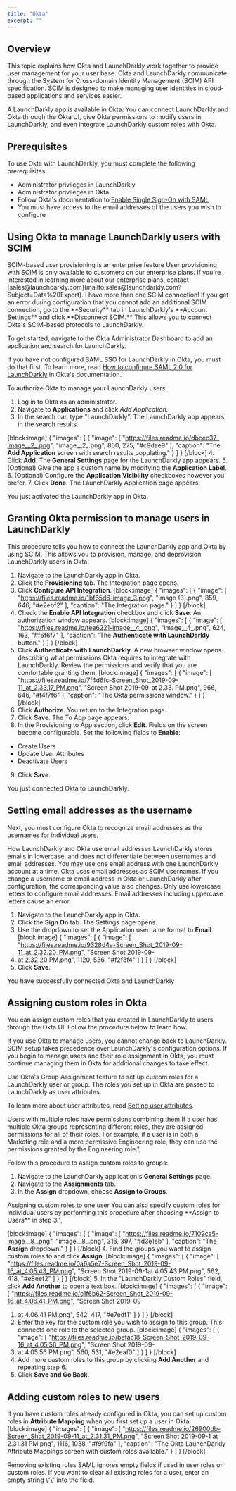 ```yaml
---
title: "Okta"
excerpt: ""
---
```

## Overview

This topic explains how Okta and LaunchDarkly work together to provide user management for your user base. Okta and LaunchDarkly communicate through the System for Cross-domain Identity Management (SCIM) API specification. SCIM is designed to make managing user identities in cloud-based applications and services easier.

A LaunchDarkly app is available in Okta. You can connect LaunchDarkly and Okta through the Okta UI, give Okta permissions to modify users in LaunchDarkly, and even integrate LaunchDarkly custom roles with Okta.

## Prerequisites

To use Okta with LaunchDarkly, you must complete the following prerequisites:

* Administrator privileges in LaunchDarkly
* Administrator privileges in Okta
* Follow Okta's documentation to [Enable Single Sign-On with SAML](
https://saml-doc.okta.com/SAML_Docs/How-to-Configure-SAML-2.0-for-LaunchDarkly.html)
* You must have access to the email addresses of the users you wish to configure

## Using Okta to manage LaunchDarkly users with SCIM

<Callout intent="info">
  <CalloutTitle>SCIM-based user provisioning is an enterprise feature</CalloutTitle>
   <CalloutDescription>User provisioning with SCIM is only available to customers on our enterprise plans. If you're interested in learning more about our enterprise plans, contact [sales@launchdarkly.com](mailto:sales@launchdarkly.com?Subject=Data%20Export).</CalloutDescription>
</Callout>

<Callout intent="alert">
  <CalloutTitle>I have more than one SCIM connection!</CalloutTitle>
   <CalloutDescription>If you get an error during configuration that you cannot add an additional SCIM connection, go to the **Security** tab in LaunchDarkly's **Account Settings** and click **Disconnect SCIM.** 
This allows you to connect Okta's SCIM-based protocols to LaunchDarkly.</CalloutDescription>
</Callout>

To get started, navigate to the Okta Administrator Dashboard to add an application and search for LaunchDarkly.

If you have not configured SAML SSO for LaunchDarkly in Okta, you must do that first. To learn more, read [How to configure SAML 2.0 for LaunchDarkly](https://saml-doc.okta.com/SAML_Docs/How-to-Configure-SAML-2.0-for-LaunchDarkly.html) in Okta's documentation.

To authorize Okta to manage your LaunchDarkly users:

1. Log in to Okta as an administrator. 
2. Navigate to **Applications** and click **Add Application*.*
3. In the search bar, type "LaunchDarkly". The LaunchDarkly app appears in the search results.

[block:image]
{
  "images": [
    {
      "image": [
        "https://files.readme.io/dbcec37-image__2_.png",
        "image__2_.png",
        860,
        275,
        "#c9dae9"
      ],
      "caption": "The **Add Application** screen with search results populating."
    }
  ]
}
[/block]
4. Click **Add**. The **General Settings** page for the LaunchDarkly app appears.
5. (Optional) Give the app a custom name by modifying the **Application Label**.
6. (Optional) Configure the **Application Visibility** checkboxes however you prefer.
7. Click **Done**. The LaunchDarkly Application page appears.

You just activated the LaunchDarkly app in Okta.

## Granting Okta permission to manage users in LaunchDarkly

This procedure tells you how to connect the LaunchDarkly app and Okta by using SCIM. This allows you to provision, manage, and deprovision LaunchDarkly users in Okta.


1. Navigate to the LaunchDarkly app in Okta.
2. Click the **Provisioning** tab. The Integration page opens. 
3. Click **Configure API Integration**.
[block:image]
{
  "images": [
    {
      "image": [
        "https://files.readme.io/1bf65d6-image_3.png",
        "image (3).png",
        859,
        646,
        "#e2ebf2"
      ],
      "caption": "The Integration page."
    }
  ]
}
[/block]
4. Check the **Enable API Integration** checkbox and click **Save**. An authorization window appears.
[block:image]
{
  "images": [
    {
      "image": [
        "https://files.readme.io/fee6221-image__4_.png",
        "image__4_.png",
        624,
        163,
        "#f6f6f7"
      ],
      "caption": "The **Authenticate with LaunchDarkly** button."
    }
  ]
}
[/block]
5. Click **Authenticate with LaunchDarkly**. A new browser window opens describing what permissions Okta requires to integrate with LaunchDarkly. Review the permissions and verify that you are comfortable granting them. 
[block:image]
{
  "images": [
    {
      "image": [
        "https://files.readme.io/7f4d6fc-Screen_Shot_2019-09-11_at_2.33.17_PM.png",
        "Screen Shot 2019-09-at 2.33. PM.png",
        966,
        646,
        "#f4f7f6"
      ],
      "caption": "The Okta permissions window."
    }
  ]
}
[/block]
6. Click **Authorize**. You return to the Integration page.
7. Click **Save**. The To App page appears.
8. In the Provisioning to App section, click **Edit**. Fields on the screen become configurable. Set the following fields to **Enable**:

* Create Users
* Update User Attributes
* Deactivate Users

9. Click **Save**.

You just connected Okta to LaunchDarkly.

## Setting email addresses as the username

Next, you must configure Okta to recognize email addresses as the usernames for individual users.

<Callout intent="info">
  <CalloutTitle>How LaunchDarkly and Okta use email addresses</CalloutTitle>
   <CalloutDescription>LaunchDarkly stores emails in lowercase, and does not differentiate between usernames and email addresses. You may use one email address with one LaunchDarkly account at a time. 
Okta uses email addresses as SCIM usernames. If you change a username or email address in Okta or LaunchDarkly after configuration, the corresponding value also changes.
Only use lowercase letters to configure email addresses. Email addresses including uppercase letters cause an error.</CalloutDescription>
</Callout>

1. Navigate to the LaunchDarkly app in Okta.
2. Click the **Sign On** tab. The Settings page opens. 
3. Use the dropdown to set the Application username format to **Email**. 
[block:image]
{
  "images": [
    {
      "image": [
        "https://files.readme.io/9328d4a-Screen_Shot_2019-09-11_at_2.32.20_PM.png",
        "Screen Shot 2019-09-
1. at 2.32.20 PM.png",
        1120,
        536,
        "#f2f3f4"
      ]
    }
  ]
}
[/block]
4. Click **Save**.

You have successfully connected Okta and LaunchDarkly

## Assigning custom roles in Okta

You can assign custom roles that you created in LaunchDarkly to users through the Okta UI. Follow the procedure below to learn how.

<Callout intent="info">
  <CalloutTitle>If you use Okta to manage users, you cannot change back to LaunchDarkly.</CalloutTitle>
  <CalloutDescription>SCIM setup takes precedence over LaunchDarkly's configuration options. 
If you begin to manage users and their role assignment in Okta, you must continue managing them in Okta for additional changes to take effect.</CalloutDescription>
</Callout>

Use Okta's Group Assignment feature to set up custom roles for a LaunchDarkly user or group. The roles you set up in Okta are passed to LaunchDarkly as user attributes. 

To learn more about user attributes, read [Setting user attributes](./private-user-attributes).

<Callout intent="alert">
  <CalloutTitle>Users with multiple roles have permissions combining them</CalloutTitle> 
  <CalloutDescription>If a user has multiple Okta groups representing different roles, they are assigned permissions for all of their roles. 
For example, if a user is in both a Marketing role and a more permissive Engineering role, they can use the permissions granted by the Engineering role.",
 </CalloutDescription>
</Callout>

Follow this procedure to assign custom roles to groups:

1. Navigate to the LaunchDarkly application's **General Settings** page.
2. Navigate to the **Assignments** tab. 
3. In the **Assign** dropdown, choose **Assign to Groups**.  

<Callout intent="info">
  <CalloutTitle>Assigning custom roles to one user</CalloutTitle>
  <CalloutDescription>You can also specify custom roles for individual users by performing this procedure after choosing **Assign to Users** in step 3.",
 </CalloutDescription>
</Callout>

[block:image]
{
  "images": [
    {
      "image": [
        "https://files.readme.io/7109ca5-image__8_.png",
        "image__8_.png",
        316,
        397,
        "#d3e1eb"
      ],
      "caption": "The **Assign** dropdown."
    }
  ]
}
[/block]
4. Find the groups you want to assign custom roles to and click **Assign**.
[block:image]
{
  "images": [
    {
      "image": [
        "https://files.readme.io/0a6a5e7-Screen_Shot_2019-09-16_at_4.05.43_PM.png",
        "Screen Shot 2019-09-1at 4.05.43 PM.png",
        562,
        418,
        "#e8eef2"
      ]
    }
  ]
}
[/block]
5. In the "LaunchDarkly Custom Roles" field, click **Add Another** to open a text box.
[block:image]
{
  "images": [
    {
      "image": [
        "https://files.readme.io/c1f6b62-Screen_Shot_2019-09-16_at_4.06.41_PM.png",
        "Screen Shot 2019-09-
1. at 4.06.41 PM.png",
        542,
        417,
        "#e7edf1"
      ]
    }
  ]
}
[/block]
6. Enter the key for the custom role you wish to assign to this group. This connects one role to the selected group.
[block:image]
{
  "images": [
    {
      "image": [
        "https://files.readme.io/befac18-Screen_Shot_2019-09-16_at_4.05.56_PM.png",
        "Screen Shot 2019-09-
1. at 4.05.56 PM.png",
        560,
        531,
        "#e2eaf0"
      ]
    }
  ]
}
[/block]
7. Add more custom roles to this group by clicking **Add Another** and repeating step 6.
8. Click **Save and Go Back**.

## Adding custom roles to new users

If you have custom roles already configured in Okta, you can set up custom roles in **Attribute Mapping** when you first set up a user in Okta:
[block:image]
{
  "images": [
    {
      "image": [
        "https://files.readme.io/26900db-Screen_Shot_2019-09-11_at_2.31.31_PM.png",
        "Screen Shot 2019-09-1 at 2.31.31 PM.png",
        1116,
        1038,
        "#f9f9fa"
      ],
      "caption": "The Okta LaunchDarkly Attribute Mappings screen with custom roles available."
    }
  ]
}
[/block]

<Callout intent="info">
  <CalloutTitle>Removing existing roles</CalloutTitle>
   <CalloutDescription>SAML ignores empty fields if used in user roles or custom roles. 
If you want to clear all existing roles for a user, enter an empty string \"\" into the field.</CalloutDescription>
</Callout>